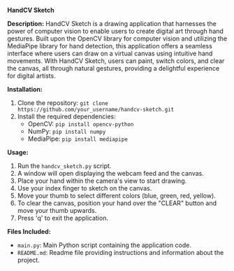 **HandCV Sketch**

**Description:**
HandCV Sketch is a drawing application that harnesses the power of computer vision to enable users to create digital art through hand gestures. Built upon the OpenCV library for computer vision and utilizing the MediaPipe library for hand detection, this application offers a seamless interface where users can draw on a virtual canvas using intuitive hand movements. With HandCV Sketch, users can paint, switch colors, and clear the canvas, all through natural gestures, providing a delightful experience for digital artists.

**Installation:**
1. Clone the repository: `git clone https://github.com/your_username/handcv-sketch.git`
2. Install the required dependencies:
   - OpenCV: `pip install opencv-python`
   - NumPy: `pip install numpy`
   - MediaPipe: `pip install mediapipe`

**Usage:**
1. Run the `handcv_sketch.py` script.
2. A window will open displaying the webcam feed and the canvas.
3. Place your hand within the camera's view to start drawing.
4. Use your index finger to sketch on the canvas.
5. Move your thumb to select different colors (blue, green, red, yellow).
6. To clear the canvas, position your hand over the "CLEAR" button and move your thumb upwards.
7. Press 'q' to exit the application.

**Files Included:**
- `main.py`: Main Python script containing the application code.
- `README.md`: Readme file providing instructions and information about the project.
